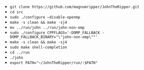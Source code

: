 * `git clone https://github.com/magnumripper/JohnTheRipper.git`
* `cd src`
* `sudo ./configure –disable-openmp`
* `make -s clean && make -sj4`
* `mv ../run/john ../run/john-non-omp`
* `sudo ./configure CPPFLAGS='-DOMP_FALLBACK -DOMP_FALLBACK_BINARY="\"john-non-omp\""'`
* `make -s clean && make -sj4`
* `sudo make shell-completion`
* `cd ../run`
* `./john`
* `export PATH="~/JohnTheRipper/run/:$PATH"`